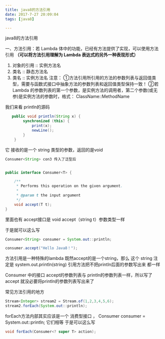 ```yaml
---
title: java8的方法引用
date: 2017-7-27 20:09:04
tags: [java8]

---
```

java8的方法引用

一、方法引用：若 Lambda 体中的功能，已经有方法提供了实现，可以使用方法引用
			  **（可以将方法引用理解为 Lambda 表达式的另外一种表现形式）**
1. 对象的引用 :: 实例方法名
2. 类名 :: 静态方法名
3. 类名 :: 实例方法名
注意：
	 ①方法引用所引用的方法的参数列表与返回值类型，需要与函数式接口中抽象方法的参数列表和返回值类型保持一致！
	 ②若Lambda 的参数列表的第一个参数，是实例方法的调用者，第二个参数(或无参)是实例方法的参数时，格式： ClassName::MethodName


我们来看 println的源码
``` java
   public void println(String x) {
        synchronized (this) {
            print(x);
            newLine();
        }
    }
```

它 接收的是一个 string 类型的参数，返回的是void

``` java
Consumer<String> con3 传入了泛型后


public interface Consumer<T> {

    /**
     * Performs this operation on the given argument.
     *
     * @param t the input argument
     */
    void accept(T t);
}
```
里面也有 accept接口是  void accept（string t）参数类型一样


于是就可以这么写
``` java
Consumer<String> consumer = System.out::println;

consumer.accept("Hello Java8！");
```

方法引用是一种特殊的lambda 
既然accept的是一个string，那么 
这个 string 注定是 system.out.println(string)
引用方法把不把println后面的参数写出来 都一样

Consumer 中的接口  accept的参数列表与 println的参数列表一样，所以写了accept 就没必要将println的参数列表写出来了

常见方法引用的地方
``` java
Stream<Integer> stream2 = Stream.of(1,2,3,4,5,6);
stream2.forEach(System.out::println);
```


forEach方法内部其实应该是一个 消费型接口 ，
Consumer<String> consumer = System.out::println;
它们相等 于是可以这么写
``` java
void forEach(Consumer<? super T> action);
```